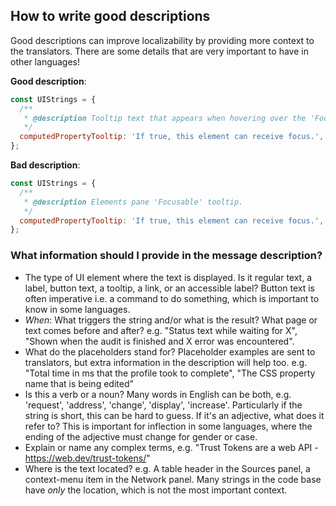 ## How to write good descriptions
Good descriptions can improve localizability by providing more context to the translators.
There are some details that are very important to have in other languages!

**Good description**:
```javascript
const UIStrings = {
  /**
   * @description Tooltip text that appears when hovering over the 'Focusable' attribute name under the Computed Properties section in the Accessibility pane of the Elements pane.
   */
  computedPropertyTooltip: 'If true, this element can receive focus.',
};
```
**Bad description**:
```javascript
const UIStrings = {
  /**
   * @description Elements pane 'Focusable' tooltip.
   */
  computedPropertyTooltip: 'If true, this element can receive focus.',
};
```

### What information should I provide in the message description?
- The type of UI element where the text is displayed. Is it regular text, a label, button text, a tooltip, a link, or an accessible label? Button text is often imperative i.e. a command to do something, which is important to know in some languages.
- _When_: What triggers the string and/or what is the result? What page or text comes before and after? e.g. "Status text while waiting for X", "Shown when the audit is finished and X error was encountered".
- What do the placeholders stand for? Placeholder examples are sent to translators, but extra information in the description will help too. e.g. "Total time in ms that the profile took to complete", "The CSS property name that is being edited"
- Is this a verb or a noun? Many words in English can be both, e.g. 'request', 'address', 'change', 'display', 'increase'. Particularly if the string is short, this can be hard to guess. If it's an adjective, what does it refer to? This is important for inflection in some languages, where the ending of the adjective must change for gender or case.
- Explain or name any complex terms, e.g. "Trust Tokens are a web API - https://web.dev/trust-tokens/"
- Where is the text located? e.g. A table header in the Sources panel, a context-menu item in the Network panel. Many strings in the code base have _only_ the location, which is not the most important context.
